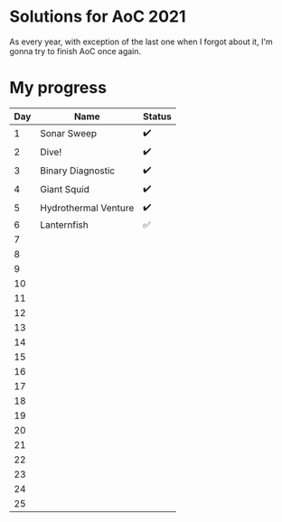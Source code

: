 # Solutions for AoC 2021
As every year, with exception of the last one when I forgot about it, I'm gonna try to finish AoC once again.
# My progress
| Day 	| Name        	        | Status             	|
|-----	|--------------------   |--------------------   |
| 1   	| Sonar Sweep 	        | :heavy_check_mark: 	|
| 2   	| Dive!      	        | :heavy_check_mark:   	|
| 3   	| Binary Diagnostic     | :heavy_check_mark:   	|
| 4   	| Giant Squid           | :heavy_check_mark:   	|
| 5   	| Hydrothermal Venture  | :heavy_check_mark:   	|
| 6   	| Lanternfish           | :white_check_mark:    |
| 7   	|             	|                    	|
| 8   	|             	|                    	|
| 9   	|             	|                    	|
| 10  	|             	|                    	|
| 11  	|             	|                    	|
| 12  	|             	|                    	|
| 13  	|             	|                    	|
| 14  	|             	|                    	|
| 15  	|             	|                    	|
| 16  	|             	|                    	|
| 17  	|             	|                    	|
| 18  	|             	|                    	|
| 19  	|             	|                    	|
| 20  	|             	|                    	|
| 21  	|             	|                    	|
| 22  	|             	|                    	|
| 23  	|             	|                    	|
| 24  	|             	|                    	|
| 25  	|             	|                    	|